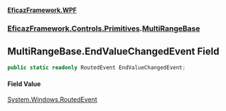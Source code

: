 #### [EficazFramework.WPF](EficazFrameworkWPF.md 'EficazFramework WPF')
### [EficazFramework.Controls.Primitives](EficazFrameworkWPF.md#EficazFramework.Controls.Primitives 'EficazFramework.Controls.Primitives').[MultiRangeBase](EficazFramework.Controls.Primitives/MultiRangeBase.md 'EficazFramework.Controls.Primitives.MultiRangeBase')

## MultiRangeBase.EndValueChangedEvent Field

```csharp
public static readonly RoutedEvent EndValueChangedEvent;
```

#### Field Value
[System.Windows.RoutedEvent](https://docs.microsoft.com/en-us/dotnet/api/System.Windows.RoutedEvent 'System.Windows.RoutedEvent')